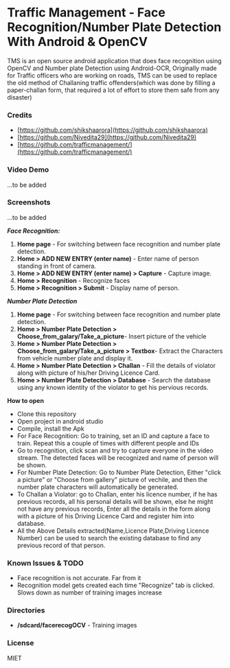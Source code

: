 # Traffic Management - Face Recognition/Number Plate Detection With Android & OpenCV
TMS is an open source android application that does face recognition using OpenCV and Number plate Detection using Android-OCR, Originally made for Traffic officers who are working on roads, TMS can be used to replace the old method of Challaning traffic offenders(which was done by filling a paper-challan form, that required a lot of effort to store them safe from any disaster)


### Credits
- [https://github.com/shikshaarora](https://github.com/shikshaarora)
- [https://github.com/Nivedita29](https://github.com/Nivedita29)
- [https://github.com/trafficmanagement/](https://github.com/trafficmanagement/)


### Video Demo
...to be added


### Screenshots
...to be added

***Face Recognition:***
1. **Home page** - For switching between face recognition and number plate detection.
2. **Home > ADD NEW ENTRY (enter name)** - Enter name of person standing in front of camera.
3. **Home > ADD NEW ENTRY (enter name) > Capture** -  Capture image.
4. **Home > Recognition** - Recognize faces
5. **Home > Recognition > Submit** - Display name of person.

***Number Plate Detection***
1. **Home page** - For switching between face recognition and number plate detection.
2. **Home > Number Plate Detection > Choose_from_galary/Take_a_picture**- Insert picture of the vehicle
3. **Home >  Number Plate Detection > Choose_from_galary/Take_a_picture > Textbox**-  Extract the Characters from vehicle number plate and display it.
4. **Home > Number Plate Detection > Challan** - Fill the details of violator along with picture of his/her Driving Licence Card.
5. **Home > Number Plate Detection > Database** - Search the database using any known identity of the violator to get his pervious records.

**How to open**

- Clone this repository
- Open project in android studio
- Compile, install the Apk
- For Face Recognition: Go to training, set an ID and capture a face to train. Repeat this a couple of times with different people and IDs
- Go to recognition, click scan and try to capture everyone in the video stream. The detected faces will be recognized and name of person will be shown.
- For Number Plate Detection: Go to Number Plate Detection, Either "click a picture" or "Choose from gallery" picture of vechile, and then the number plate characters will automatically be generated.
- To Challan a Violator: go to Challan, enter his licence number, 
                  if he has previous records, all his personal details will be shown,
                  else he might not have any previous records,
   Enter all the details in the form along with a picture of his Driving Licence Card and register him into database.
- All the Above Details extracted(Name,Licence Plate,Driving Licence Number) can be used to search the existing database to find any previous record of that person.

### Known Issues & TODO
- Face recognition is not accurate. Far from it
- Recognition model gets created each time "Recognize" tab is clicked. Slows down as number of training images increase

### Directories
- **/sdcard/facerecogOCV** - Training images

### License
MIET
